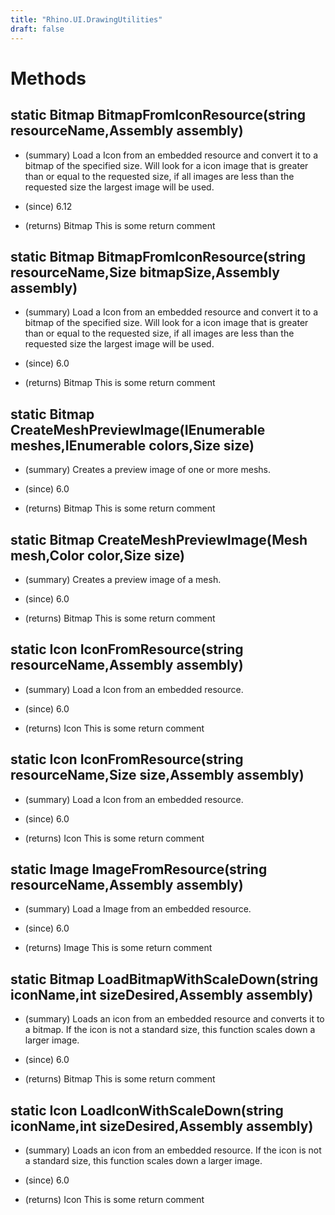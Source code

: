 ```yaml
---
title: "Rhino.UI.DrawingUtilities"
draft: false
---
```


# Methods
## static Bitmap BitmapFromIconResource(string resourceName,Assembly assembly)
- (summary) 
     Load a Icon from an embedded resource and convert it to a bitmap of the
     specified size.  Will look for a icon image that is greater than or
     equal to the requested size, if all images are less than the requested
     size the largest image will be used.
     
- (since) 6.12
- (returns) Bitmap This is some return comment
## static Bitmap BitmapFromIconResource(string resourceName,Size bitmapSize,Assembly assembly)
- (summary) 
     Load a Icon from an embedded resource and convert it to a bitmap of the
     specified size.  Will look for a icon image that is greater than or
     equal to the requested size, if all images are less than the requested
     size the largest image will be used.
     
- (since) 6.0
- (returns) Bitmap This is some return comment
## static Bitmap CreateMeshPreviewImage(IEnumerable<Mesh> meshes,IEnumerable<Color> colors,Size size)
- (summary) 
     Creates a preview image of one or more meshs.
     
- (since) 6.0
- (returns) Bitmap This is some return comment
## static Bitmap CreateMeshPreviewImage(Mesh mesh,Color color,Size size)
- (summary) 
     Creates a preview image of a mesh.
     
- (since) 6.0
- (returns) Bitmap This is some return comment
## static Icon IconFromResource(string resourceName,Assembly assembly)
- (summary) 
     Load a Icon from an embedded resource.
     
- (since) 6.0
- (returns) Icon This is some return comment
## static Icon IconFromResource(string resourceName,Size size,Assembly assembly)
- (summary) 
     Load a Icon from an embedded resource.
     
- (since) 6.0
- (returns) Icon This is some return comment
## static Image ImageFromResource(string resourceName,Assembly assembly)
- (summary) 
     Load a Image from an embedded resource.
     
- (since) 6.0
- (returns) Image This is some return comment
## static Bitmap LoadBitmapWithScaleDown(string iconName,int sizeDesired,Assembly assembly)
- (summary) 
     Loads an icon from an embedded resource and converts it to a bitmap.
     If the icon is not a standard size, this function scales down a larger
     image.
     
- (since) 6.0
- (returns) Bitmap This is some return comment
## static Icon LoadIconWithScaleDown(string iconName,int sizeDesired,Assembly assembly)
- (summary) 
     Loads an icon from an embedded resource.
     If the icon is not a standard size, this function scales down a larger
     image.
     
- (since) 6.0
- (returns) Icon This is some return comment

